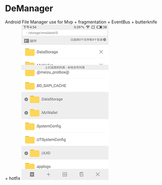 # DeManager
Android File Manager use for Mvp + fragmentation + EventBus + butterknife + hotfix
![Image text](https://raw.githubusercontent.com/Deepblue1996/DeManager/master/20180203165508.jpg)
